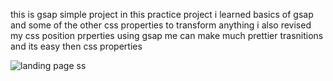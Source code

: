 this is gsap simple project 
in this practice project i learned basics of gsap and some of the other css properties to transform anything
i also revised my css position prperties
using gsap me can make much prettier trasnitions and its easy then css properties

![landing page ss](https://github.com/azainadil/gsap-land-page/assets/143929142/0e762dac-9db0-40ea-91af-f3a357be3843)
